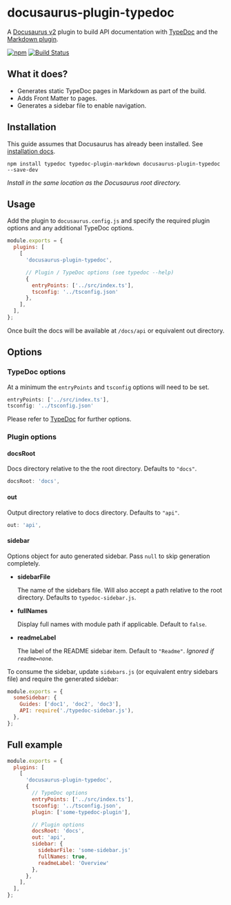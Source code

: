 # docusaurus-plugin-typedoc

A [Docusaurus v2](https://v2.docusaurus.io/) plugin to build API documentation with [TypeDoc](https://github.com/TypeStrong/typedoc) and the [Markdown plugin](https://github.com/tgreyuk/typedoc-plugin-markdown/tree/master/packages/typedoc-plugin-markdown).

[![npm](https://img.shields.io/npm/v/docusaurus-plugin-typedoc.svg)](https://www.npmjs.com/package/docusaurus-plugin-typedoc)
[![Build Status](https://travis-ci.org/tgreyuk/typedoc-plugin-markdown.svg?branch=master)](https://travis-ci.org/tgreyuk/typedoc-plugin-markdown)

## What it does?

- Generates static TypeDoc pages in Markdown as part of the build.
- Adds Front Matter to pages.
- Generates a sidebar file to enable navigation.

## Installation

This guide assumes that Docusaurus has already been installed. See [installation docs](https://v2.docusaurus.io/docs/installation).

```shell
npm install typedoc typedoc-plugin-markdown docusaurus-plugin-typedoc --save-dev
```

_Install in the same location as the Docusaurus root directory._

## Usage

Add the plugin to `docusaurus.config.js` and specify the required plugin options and any additional TypeDoc options.

```js
module.exports = {
  plugins: [
    [
      'docusaurus-plugin-typedoc',

      // Plugin / TypeDoc options (see typedoc --help)
      {
        entryPoints: ['../src/index.ts'],
        tsconfig: '../tsconfig.json'
      },
    ],
  ],
};
```

Once built the docs will be available at `/docs/api` or equivalent out directory.

## Options

### TypeDoc options

At a minimum the `entryPoints` and `tsconfig` options will need to be set.

```js
entryPoints: ['../src/index.ts'],
tsconfig: '../tsconfig.json'
```

Please refer to [TypeDoc]() for further options.

### Plugin options

#### docsRoot

Docs directory relative to the the root directory. Defaults to `"docs"`.

```js
docsRoot: 'docs',
```

#### out

Output directory relative to docs directory. Defaults to `"api"`.

```js
out: 'api',
```

#### sidebar

Options object for auto generated sidebar. Pass `null` to skip generation completely.

- **sidebarFile**

  The name of the sidebars file. Will also accept a path relative to the root directory. Defaults to `typedoc-sidebar.js`.

- **fullNames**

  Display full names with module path if applicable. Default to `false`.

- **readmeLabel**

  The label of the README sidebar item. Default to `"Readme"`.
  _Ignored if `readme=none`_.


To consume the sidebar, update `sidebars.js` (or equivalent entry sidebars file) and require the generated sidebar:

```js
module.exports = {
  someSidebar: {
    Guides: ['doc1', 'doc2', 'doc3'],
    API: require('./typedoc-sidebar.js'),
  },
};
```

## Full example

```js
module.exports = {
  plugins: [
    [
      'docusaurus-plugin-typedoc',
      {
        // TypeDoc options
        entryPoints: ['../src/index.ts'],
        tsconfig: '../tsconfig.json',
        plugin: ['some-typedoc-plugin'],

        // Plugin options
        docsRoot: 'docs',
        out: 'api',
        sidebar: {
          sidebarFile: 'some-sidebar.js'
          fullNames: true,
          readmeLabel: 'Overview'
        },
      },
    ],
  ],
};
```

